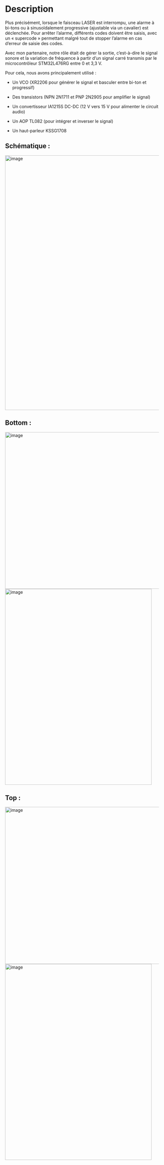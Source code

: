 # Description

Plus précisément, lorsque le faisceau LASER est interrompu, une alarme à  bi-tons ou à sinusoïdalement progressive (ajustable via un cavalier) est déclenchée.
Pour arrêter l’alarme, différents codes doivent être saisis, avec un « supercode » permettant malgré tout de stopper l’alarme en cas d’erreur de saisie des codes.

Avec mon partenaire, notre rôle était de gérer la sortie, c’est-à-dire le signal sonore et la variation de fréquence à partir d’un signal carré transmis par le microcontrôleur STM32L476RG entre 0 et 3,3 V.

Pour cela, nous avons principalement utilisé :

- Un VCO (XR2206 pour générer le signal et basculer entre bi-ton et progressif)

- Des transistors (NPN 2N1711 et PNP 2N2905 pour amplifier le signal)

- Un convertisseur IA1215S DC-DC (12 V vers 15 V pour alimenter le circuit audio)

- Un AOP TL082 (pour intégrer et inverser le signal)

- Un haut-parleur KSSG1708

## Schématique : 
<img width="1215" height="832" alt="image" src="https://github.com/user-attachments/assets/3ad432f5-4893-4842-aa66-c62201c0f591" />

## Bottom :


<img width="523.9" height="512.85" alt="image" src="https://github.com/user-attachments/assets/bc5b6d14-19f6-438b-a74a-e80c789dcee5" />
<img width="480" height="640" alt="image" src="https://github.com/user-attachments/assets/4e9ed21e-c2e1-413c-a023-2db3975203e7" />

## Top :


<img width="523.9" height="512.85" alt="image" src="https://github.com/user-attachments/assets/2089cfa2-dd40-4ea2-a659-ee5d4180a65e" />
<img width="480" height="640" alt="image" src="https://github.com/user-attachments/assets/a3e77721-d7ae-4026-830f-a82275e229c2" />

